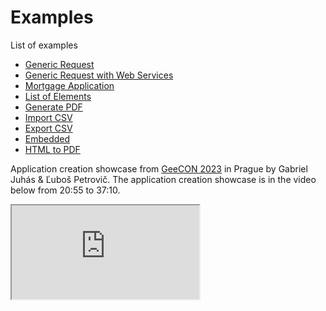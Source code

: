 # Examples

List of examples

* [Generic Request](examples/request/request.md)
* [Generic Request with Web Services](examples/request-ws/request-ws.md)
* [Mortgage Application](examples/mortgage/mortgage.md)
* [List of Elements](examples/list/list.md)
* [Generate PDF](examples/generate-pdf/generate-pdf.md)
* [Import CSV](examples/csv-import/csv-import.md)
* [Export CSV](examples/csv-export/csv-export.md)
* [Embedded](examples/embedded/embedded.md)
* [HTML to PDF](examples/html2pdf/html2pdf.md)

Application creation showcase from [GeeCON 2023](https://2023.geecon.cz/) in Prague by Gabriel Juhás & Ľuboš Petrovič. The application creation showcase is in the video below from 20:55 to 37:10.

<div class="container">
    <iframe class="responsive-iframe" src="https://www.youtube.com/embed/RMgLDDZAfrQ?start=1255" title="YouTube video player"
    allow="accelerometer; autoplay; clipboard-write; encrypted-media; gyroscope; picture-in-picture"
    allowfullscreen></iframe>
</div>

